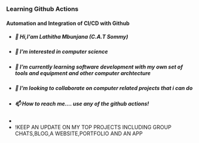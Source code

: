 ### Learning Github Actions
#### Automation and Integration of CI/CD with Github 
-  ##### 👋 Hi,I'am Lathitha Mbunjana (C.A.T Sommy)
- ##### 👀 I’m interested in computer science
- ##### 🌱 I’m currently learning software development with my own set of tools and equipment and   other computer archtecture
- ##### 💞️ I’m looking to collaborate on computer related projects that i can do 
- ##### 📫 How to reach me.... use any of the github actions!
- 
- !KEEP AN UPDATE ON MY TOP PROJECTS INCLUDING GROUP CHATS,BLOG,A WEBSITE,PORTFOLIO AND AN APP


<!---
lathitha-dev/lathitha-dev is a ✨ special ✨ repository because its `README.md` (this file) appears on your GitHub profile.
You can click the Preview link to take a look at your changes.
--->
